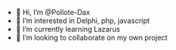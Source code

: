 - 👋 Hi, I’m @Pollote-Dax
- 👀 I’m interested in Delphi, php, javascript
- 🌱 I’m currently learning Lazarus
- 💞️ I’m looking to collaborate on my own project

<!---
Pollote-Dax/Pollote-Dax is a ✨ special ✨ repository because its `README.md` (this file) appears on your GitHub profile.
You can click the Preview link to take a look at your changes.
--->
